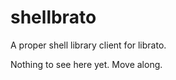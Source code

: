 shellbrato
==========

A proper shell library client for librato. 

Nothing to see here yet. Move along. 

